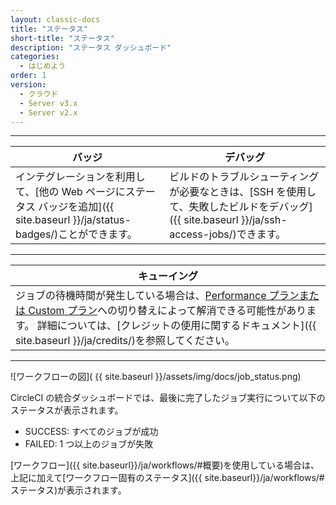 ```yaml
---
layout: classic-docs
title: "ステータス"
short-title: "ステータス"
description: "ステータス ダッシュボード"
categories:
  - はじめよう
order: 1
version:
  - クラウド
  - Server v3.x
  - Server v2.x
---
```


<hr />

| バッジ                                                                                    | デバッグ                                                                                         |
| -------------------------------------------------------------------------------------- | -------------------------------------------------------------------------------------------- |
| インテグレーションを利用して、[他の Web ページにステータス バッジを追加]({{ site.baseurl }}/ja/status-badges/)ことができます。 | ビルドのトラブルシューティングが必要なときは、[SSH を使用して、失敗したビルドをデバッグ]({{ site.baseurl }}/ja/ssh-access-jobs/)できます。 |

<hr />

| キューイング                                                                                                                                                                              |
| ----------------------------------------------------------------------------------------------------------------------------------------------------------------------------------- |
| ジョブの待機時間が発生している場合は、[Performance プランまたは Custom プラン](https://circleci.com/ja/pricing/)への切り替えによって解消できる可能性があります。 詳細については、[クレジットの使用に関するドキュメント]({{ site.baseurl }}/ja/credits/)を参照してください。 |

<hr />

![ワークフローの図]( {{ site.baseurl }}/assets/img/docs/job_status.png)

CircleCI の統合ダッシュボードでは、最後に完了したジョブ実行について以下のステータスが表示されます。

- SUCCESS: すべてのジョブが成功
- FAILED: 1 つ以上のジョブが失敗

[ワークフロー]({{ site.baseurl}}/ja/workflows/#概要)を使用している場合は、上記に加えて[ワークフロー固有のステータス]({{ site.baseurl}}/ja/workflows/#ステータス)が表示されます。

